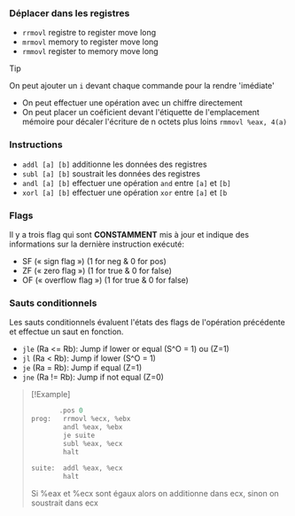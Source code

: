 ### Déplacer dans les registres
- `rrmovl` registre to register move long
- `mrmovl` memory to register move long
- `rmmovl` register to memory move long

> [!tip]
> On peut ajouter un `i` devant chaque commande pour la rendre 'imédiate'
> - On peut effectuer une opération avec un chiffre directement
> - On peut placer un coéficient devant l'étiquette de l'emplacement mémoire pour décaler l'écriture de n octets plus loins `rmmovl %eax, 4(a)`

### Instructions
- `addl [a] [b]` additionne les données des registres 
- `subl [a] [b]` soustrait les données des registres 
- `andl [a] [b]` effectuer une opération `and` entre `[a]` et `[b]`
- `xorl [a] [b]` effectuer une opération `xor` entre `[a]` et `[b`

### Flags
Il y a trois flag qui sont **CONSTAMMENT** mis à jour et indique des informations sur la dernière instruction exécuté:
- SF (« sign flag ») (1 for neg & 0 for pos) 
- ZF (« zero flag ») (1 for true & 0 for false)
- OF (« overflow flag ») (1 for true & 0 for false)

### Sauts conditionnels 
Les sauts conditionnels évaluent l'états des flags de l'opération précédente et effectue un saut en fonction.
- `jle` (Ra <= Rb): Jump if lower or equal (S^O = 1) ou (Z=1)
- `jl` (Ra < Rb): Jump if lower (S^O = 1)
- `je` (Ra = Rb): Jump if equal (Z=1)
- `jne` (Ra != Rb): Jump if not equal (Z=0)

> [!Example]
> ```c
>        .pos 0
> prog:   rrmovl %ecx, %ebx
>         andl %eax, %ebx
>         je suite
>         subl %eax, %ecx
>         halt
>        
>suite:  addl %eax, %ecx
>         halt
>
>```
>Si %eax et %ecx sont égaux alors on additionne dans ecx, sinon on soustrait dans ecx
